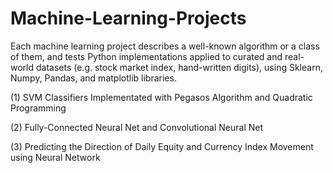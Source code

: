# Machine-Learning-Projects
Each machine learning project describes a well-known algorithm or a class of them, and tests Python implementations applied to curated and real-world datasets (e.g. stock market index, hand-written digits), using Sklearn, Numpy, Pandas, and matplotlib libraries. 

(1) SVM Classifiers Implementated with Pegasos Algorithm and Quadratic Programming

(2) Fully-Connected Neural Net and Convolutional Neural Net

(3) Predicting the Direction of Daily Equity and Currency Index Movement using Neural Network
